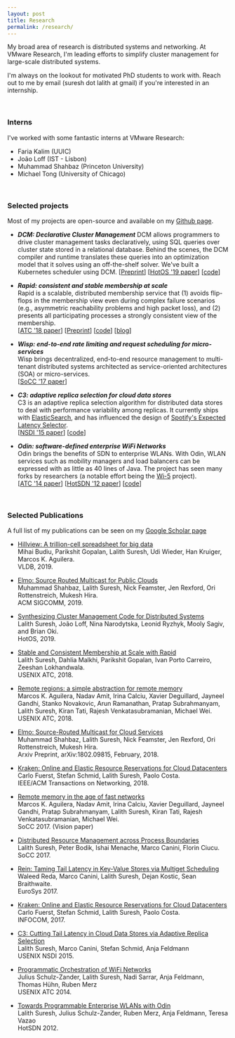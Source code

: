 ```yaml
---
layout: post
title: Research
permalink: /research/
---
```


My broad area of research is distributed systems and networking. At VMware
Research, I'm leading efforts to simplify cluster management for large-scale
distributed systems.

I'm always on the lookout for motivated PhD students to work with. Reach
out to me by email (suresh dot lalith at gmail) if you're interested in 
an internship.

<br>

### Interns

I've worked with some fantastic interns at VMware Research:

* Faria Kalim (UUIC)
* João Loff (IST - Lisbon)
* Muhammad Shahbaz (Princeton University)
* Michael Tong (University of Chicago)

<br>

### Selected projects

Most of my projects are open-source and available on my [Github page](http://github.com/lalithsuresh).

* **_DCM: Declarative Cluster Management_**
  DCM allows programmers to drive cluster management tasks declaratively, using
  SQL queries over cluster state stored in a relational database. Behind the scenes,
  the DCM compiler and runtime translates these queries into an optimization model
  that it solves using an off-the-shelf solver. We've built a Kubernetes scheduler using DCM. 
  [[Preprint](https://arxiv.org/pdf/1909.03130.pdf)] [[HotOS '19 paper](https://dl.acm.org/citation.cfm?id=3321444)] [[code](https://github.com/vmware/declarative-cluster-management/)]

* **_Rapid: consistent and stable membership at scale_**  
  Rapid is a scalable, distributed membership service that (1) avoids flip-flops in
  the membership view even during complex failure scenarios (e.g., asymmetric
  reachability problems and high packet loss), and (2) presents all participating
  processes a strongly consistent view of the membership.<br>
  [[ATC '18 paper](https://www.usenix.org/conference/atc18/presentation/suresh)] [[Preprint](https://arxiv.org/pdf/1803.03620.pdf)] [[code](http://github.com/lalithsuresh/rapid/)] [[blog](http://lalith.in/2018/09/13/Rapid/)]

* **_Wisp: end-to-end rate limiting and request scheduling for micro-services_**  
  Wisp brings decentralized, end-to-end resource management to multi-tenant
  distributed systems architected as service-oriented architectures (SOA) or
  micro-services.<br> [[SoCC '17
  paper](https://dl.acm.org/citation.cfm?id=3132020)]


* **_C3: adaptive replica selection for cloud data stores_**  
  C3 is an adaptive replica selection algorithm for distributed
  data stores to deal with performance
  variability among replicas.  It currently ships
  with
  [ElasticSearch](https://www.elastic.co/blog/improving-response-latency-in-elasticsearch-with-adaptive-replica-selection),
  and has influenced the design of [Spotify's Expected Latency Selector](https://labs.spotify.com/2015/12/09/els-part-2/).<br> [[NSDI '15 paper](https://www.usenix.org/system/files/conference/nsdi15/nsdi15-paper-suresh.pdf)] [[code](http://github.com/lalithsuresh/cassandra-c3)]

* **_Odin: software-defined enterprise WiFi Networks_**  
  Odin brings the benefits of SDN to enterprise WLANs.  With Odin, WLAN services
  such as mobility managers and load balancers can be expressed with as little as
  40 lines of Java. The project has seen many forks by researchers (a notable
  effort being the [Wi-5](https://github.com/Wi5) project).<br> [[ATC '14 paper](https://www.usenix.org/system/files/conference/atc14/atc14-paper-schulz_zander.pdf)]
  [[HotSDN '12 paper](https://conferences.sigcomm.org/sigcomm/2012/paper/hotsdn/p115.pdf)] [[code](https://github.com/lalithsuresh/odin)]



<br>

### Selected Publications

A full list of my publications can be seen on my [Google Scholar page](https://scholar.google.com/citations?user=GRZxJIsAAAAJ&hl=en)

* [Hillview: A trillion-cell spreadsheet for big data](https://dl.acm.org/citation.cfm?id=3360355)  
  Mihai Budiu, Parikshit Gopalan, Lalith Suresh, Udi Wieder, Han Kruiger, Marcos K. Aguilera.  
  VLDB, 2019.


* [Elmo: Source Routed Multicast for Public Clouds](https://dl.acm.org/citation.cfm?id=3342066)  
  Muhammad Shahbaz, Lalith Suresh, Nick Feamster, Jen Rexford, Ori Rottenstreich, Mukesh Hira.  
  ACM SIGCOMM, 2019.


* [Synthesizing Cluster Management Code for Distributed Systems](https://dl.acm.org/citation.cfm?id=3321444)  
  Lalith Suresh, João Loff, Nina Narodytska, Leonid Ryzhyk, Mooly Sagiv, and Brian Oki.  
  HotOS, 2019.


* [Stable and Consistent Membership at Scale with Rapid](https://www.usenix.org/conference/atc18/presentation/suresh)  
  Lalith Suresh, Dahlia Malkhi, Parikshit Gopalan, Ivan Porto Carreiro, Zeeshan Lokhandwala.  
  USENIX ATC, 2018.


* [Remote regions: a simple abstraction for remote memory](https://www.usenix.org/conference/atc18/presentation/aguilera)  
  Marcos K. Aguilera, Nadav Amit, Irina Calciu, Xavier Deguillard, Jayneel Gandhi, Stanko Novakovic, Arun Ramanathan, Pratap Subrahmanyam, Lalith Suresh, Kiran Tati, Rajesh Venkatasubramanian, Michael Wei.  
  USENIX ATC, 2018.

* [Elmo: Source-Routed Multicast for Cloud Services](https://arxiv.org/abs/1802.09815)  
  Muhammad Shahbaz, Lalith Suresh, Nick Feamster, Jen Rexford, Ori Rottenstreich, Mukesh Hira.  
  Arxiv Preprint, arXiv:1802.09815, February, 2018.

* [Kraken: Online and Elastic Resource Reservations for Cloud Datacenters](http://ieeexplore.ieee.org/abstract/document/8234676/)  
  Carlo Fuerst, Stefan Schmid, Lalith Suresh, Paolo Costa.  
  IEEE/ACM Transactions on Networking, 2018.

* [Remote memory in the age of fast networks](https://dl.acm.org/authorize.cfm?key=N46857)  
  Marcos K. Aguilera, Nadav Amit, Irina Calciu, Xavier Deguillard, Jayneel Gandhi, Pratap Subrahmanyam, Lalith Suresh, Kiran Tati, Rajesh Venkatasubramanian, Michael Wei.  
  SoCC 2017. (Vision paper)

* [Distributed Resource Management across Process Boundaries](https://dl.acm.org/authorize.cfm?key=N46895)  
  Lalith Suresh, Peter Bodik, Ishai Menache, Marco Canini, Florin Ciucu.  
  SoCC 2017.

* [Rein: Taming Tail Latency in Key-Value Stores via Multiget Scheduling](http://dl.acm.org/citation.cfm?id=3064209&dl=ACM&coll=DL&CFID=784015424&CFTOKEN=62413457)  
  Waleed Reda, Marco Canini, Lalith Suresh, Dejan Kostic, Sean Braithwaite.  
  EuroSys 2017.

* [Kraken: Online and Elastic Resource Reservations for Cloud Datacenters](https://ieeexplore.ieee.org/document/7524466/)  
  Carlo Fuerst, Stefan Schmid, Lalith Suresh, Paolo Costa.  
  INFOCOM, 2017.

* [C3: Cutting Tail Latency in Cloud Data Stores via Adaptive Replica Selection](https://www.usenix.org/system/files/conference/nsdi15/nsdi15-paper-suresh.pdf)  
  Lalith Suresh, Marco Canini, Stefan Schmid, Anja Feldmann  
  USENIX NSDI 2015.  

* [Programmatic Orchestration of WiFi Networks](https://www.usenix.org/system/files/conference/atc14/atc14-paper-schulz_zander.pdf)  
  Julius Schulz-Zander, Lalith Suresh, Nadi Sarrar, Anja Feldmann, Thomas Hühn, Ruben Merz  
  USENIX ATC 2014.

* [Towards Programmable Enterprise WLANs with Odin](http://conferences.sigcomm.org/sigcomm/2012/paper/hotsdn/p115.pdf)  
  Lalith Suresh, Julius Schulz-Zander, Ruben Merz, Anja Feldmann, Teresa Vazao  
  HotSDN 2012.
